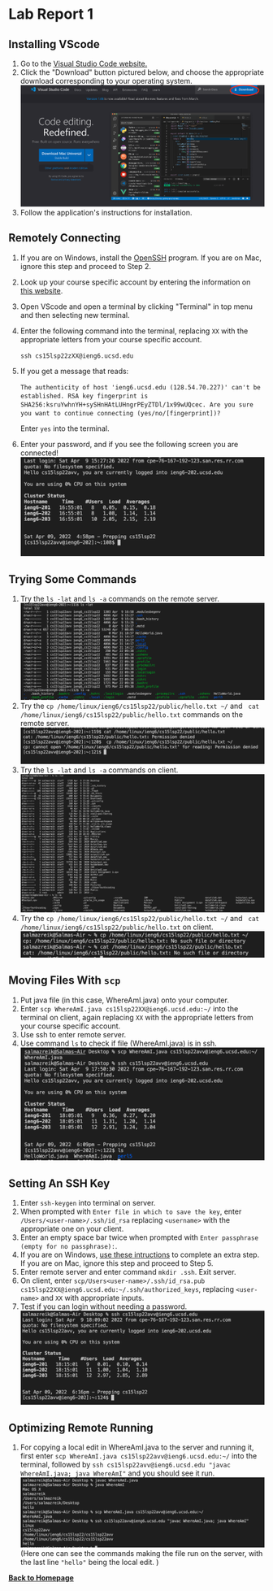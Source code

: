 # Lab Report 1
## Installing VScode
1. Go to the [Visual Studio Code website.](https://code.visualstudio.com/)
2. Click the "Download" button pictured below, and choose the appropriate download corresponding to your operating system.
![Image](vscode.png)
3. Follow the application's instructions for installation.

## Remotely Connecting
1. If you are on Windows, install the [OpenSSH](https://docs.microsoft.com/en-us/windows-server/administration/openssh/openssh_install_firstuse) program. If you are on Mac, ignore this step and proceed to Step 2.
2. Look up your course specific account by entering the information on [this website](https://sdacs.ucsd.edu/~icc/index.php).
3. Open VScode and open a terminal by clicking "Terminal" in top menu and then selecting new terminal.
4.  Enter the following command into the terminal, replacing `XX` with the appropriate letters from your course specific account.

    `ssh cs15lsp22zXX@ieng6.ucsd.edu`

5. If you get a message that reads:

    `The authenticity of host 'ieng6.ucsd.edu (128.54.70.227)' can't
be established.
RSA key fingerprint is
SHA256:ksruYwhnYH+sySHnHAtLUHngrPEyZTDl/1x99wUQcec.
Are you sure you want to continue connecting
(yes/no/[fingerprint])?`

    Enter `yes` into the terminal.

6. Enter your password, and if you see the following screen you are connected!
![Image](remotecon.png)

## Trying Some Commands
 1. Try the `ls -lat` and `ls -a` commands on the remote server.
 ![Image](lslat.png)
 2. Try the `cp /home/linux/ieng6/cs15lsp22/public/hello.txt ~/`  and ` cat /home/linux/ieng6/cs15lsp22/public/hello.txt` commands on the remote server.
 ![Image](cpcat.png)
 3. Try the `ls -lat` and `ls -a` commands on client.
 ![Image](lslatclient.png)
 4. Try the `cp /home/linux/ieng6/cs15lsp22/public/hello.txt ~/`  and ` cat /home/linux/ieng6/cs15lsp22/public/hello.txt` on client.
 ![Image](catclient.png)

## Moving Files With `scp`
1. Put java file (in this case, WhereAmI.java) onto your computer.
2. Enter `scp WhereAmI.java cs15lsp22XX@ieng6.ucsd.edu:~/` into the terminal on client, again replacing `XX` with the appropriate letters from your course specific account.
3. Use ssh to enter remote server.
4. Use command `ls` to check if file (WhereAmI.java) is in ssh.
![Image](scp.png)

## Setting An SSH Key
1. Enter `ssh-keygen` into terminal on server. 
2. When prompted with `Enter file in which to save the key`, enter `/Users/<user-name>/.ssh/id_rsa` replacing `<username>` with the appropriate one on your client. 
3. Enter an empty space bar twice when prompted with `Enter passphrase (empty for no passphrase):`.
4. If you are on Windows, [use these intructions](https://docs.microsoft.com/en-us/windows-server/administration/openssh/openssh_keymanagement#user-key-generation) to complete an extra step. If you are on Mac, ignore this step and proceed to Step 5. 
5. Enter remote server and enter command `mkdir .ssh`. Exit server.
6. On client, enter `scp/Users<user-name>/.ssh/id_rsa.pub
cs15lsp22XX@ieng6.ucsd.edu:~/.ssh/authorized_keys`, replacing `<user-name>` and `XX` with appropriate inputs.
7. Test if you can login without needing a password.
![Image](nopass.png)

## Optimizing Remote Running
1. For copying a local edit in WhereAmI.java to the server and running it, first enter `scp WhereAmI.java cs15lsp22avv@ieng6.ucsd.edu:~/` into the terminal, followed by `ssh cs15lsp22avv@ieng6.ucsd.edu "javac WhereAmI.java; java WhereAmI"` and you should see it run. 
![Image](remoterun.png)
(Here one can see the commands making the file run on the server, with the last line `"hello"` being the local edit. )

[**Back to Homepage**](https://szreik.github.io/cse15l-lab-reports)